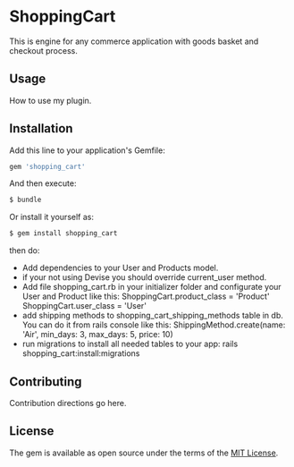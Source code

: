 # ShoppingCart
This is engine for any commerce application with goods basket and checkout process.

## Usage
How to use my plugin.

## Installation
Add this line to your application's Gemfile:

```ruby
gem 'shopping_cart'
```

And then execute:
```bash
$ bundle
```

Or install it yourself as:
```bash
$ gem install shopping_cart
```
then do:
- Add dependencies to your User and Products model.
- if your not using Devise you should override current_user method.
- Add file shopping_cart.rb in your initializer folder and configurate your User and Product like this:
ShoppingCart.product_class = 'Product'
ShoppingCart.user_class = 'User'
- add shipping methods to shopping_cart_shipping_methods table in db. You can do it from rails console like this:
ShippingMethod.create(name: 'Air', min_days: 3, max_days: 5, price: 10)
- run migrations to install all needed tables to your app:
rails shopping_cart:install:migrations
## Contributing
Contribution directions go here.

## License
The gem is available as open source under the terms of the [MIT License](http://opensource.org/licenses/MIT).
